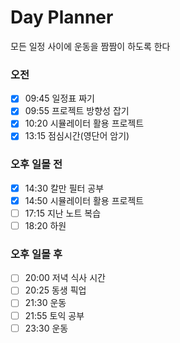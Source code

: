# Day Planner 

모든 일정 사이에 운동을 짬짬이 하도록 한다
### **오전**

- [x] 09:45 일정표 짜기
- [x] 09:55 프로젝트 방향성 잡기
- [x] 10:20 시뮬레이터 활용 프로젝트
- [x] 13:15 점심시간(영단어 암기)
### **오후 일몰 전**

- [x] 14:30 칼만 필터 공부
- [x] 14:50 시뮬레이터 활용 프로젝트
- [ ] 17:15 지난 노트 복습
- [ ] 18:20 하원
### **오후 일몰 후**

- [ ] 20:00 저녁 식사 시간
- [ ] 20:25 동생 픽업
- [ ] 21:30 운동
- [ ] 21:55 토익 공부
- [ ] 23:30 운동